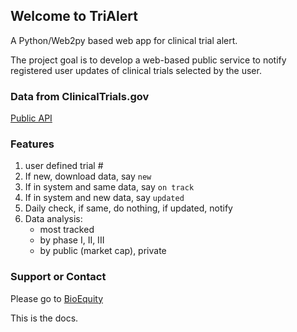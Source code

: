 ## Welcome to TriAlert

A Python/Web2py based web app for clinical trial alert.

The project goal is to develop a web-based public service to notify registered user updates of clinical trials selected by the user.

### Data from ClinicalTrials.gov

[Public API](https://clinicaltrials.gov/ct2/resources/download) 

### Features

1. user defined trial #
2. If new, download data, say `new`
3. If in system and same data, say `on track`
4. If in system and new data, say `updated`
5. Daily check, if same, do nothing, if updated, notify
6. Data analysis: 
    * most tracked
    * by phase I, II, III
    * by public (market cap), private

### Support or Contact

Please go to [BioEquity](http://bioequity.org)

This is the docs.
